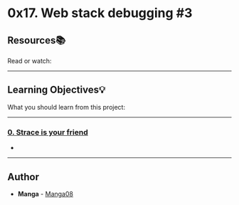 # 0x17. Web stack debugging #3

## Resources:books:
Read or watch:

---
## Learning Objectives:bulb:
What you should learn from this project:

---

### [0. Strace is your friend](./0-strace_is_your_friend.pp)
* 

---

## Author
* **Manga** - [Manga08](https://github.com/Manga08)